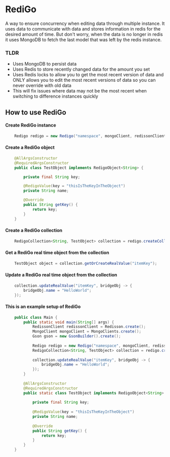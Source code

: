 # RediGo

A way to ensure concurrency when editing data through multiple instance. 
It uses data to communicate with data and stores information in redis for the
desired amount of time. But don't worry, when the data is no longer in redis it uses
MongoDB to fetch the last model that was left by the redis instance.

### TLDR
* Uses MongoDB to persist data
* Uses Redis to store recently changed data for the amount you set
* Uses Redis locks to allow you to get the most recent version of data and ONLY allows you to edit the most recent versions of data so you can never override with old data
* This will fix issues where data may not be the most recent when switching to difference instances quickly

## How to use RediGo

#### Create RediGo instance
```java
    Redigo redigo = new Redigo("namespace", mongoClient, redissonClient, gson);
```

#### Create a RediGo object
```java
    @AllArgsConstructor
    @RequiredArgsConstructor
    public class TestObject implements RedigoObject<String> {

        private final String key;

        @RedigoValue(key = "thisIsTheKeyInTheObject")
        private String name;

        @Override
        public String getKey() {
            return key;
        }
    }
```

#### Create a RediGo collection
```java
    RedigoCollection<String, TestObject> collection = redigo.createCollection("namespace", String.class, TestObject.class, 30, TestObject::new);
```

#### Get a RediGo real time object from the collection
```java
    TestObject object = collection.getOrCreateRealValue("itemKey");
```

#### Update a RediGo real time object from the collection
```java
    collection.updateRealValue("itemKey", bridgeObj -> {
        bridgeObj.name = "HelloWorld";
    });
```
#### This is an example setup of RediGo
```java
    public class Main {
        public static void main(String[] args) {
            RedissonClient redissonClient = Redisson.create();
            MongoClient mongoClient = MongoClients.create();
            Gson gson = new GsonBuilder().create();
    
            Redigo redigo = new Redigo("namespace", mongoClient, redissonClient, gson);
            RedigoCollection<String, TestObject> collection = redigo.createCollection("namespace", String.class, TestObject.class, 30, TestObject::new);
    
            collection.updateRealValue("itemKey", bridgeObj -> {
                bridgeObj.name = "HelloWorld";
            });
        }
    
        @AllArgsConstructor
        @RequiredArgsConstructor
        public static class TestObject implements RedigoObject<String> {
    
            private final String key;
    
            @RedigoValue(key = "thisIsTheKeyInTheObject")
            private String name;
    
            @Override
            public String getKey() {
                return key;
            }
        }
    }
```
